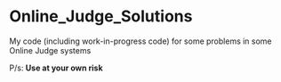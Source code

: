 # Online_Judge_Solutions
My code (including work-in-progress code) for some problems in some Online Judge systems

P/s: **Use at your own risk**

